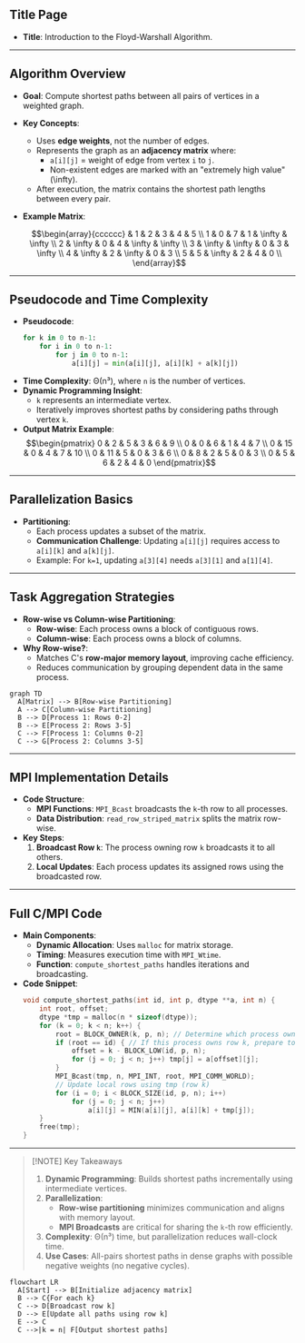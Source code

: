 ## Title Page
- **Title**: Introduction to the Floyd-Warshall Algorithm.

---

## Algorithm Overview
- **Goal**: Compute shortest paths between all pairs of vertices in a weighted graph.
- **Key Concepts**:
  - Uses **edge weights**, not the number of edges.
  - Represents the graph as an **adjacency matrix** where:
    - `a[i][j]` = weight of edge from vertex `i` to `j`.
    - Non-existent edges are marked with an "extremely high value" (\infty).
  - After execution, the matrix contains the shortest path lengths between every pair.
- **Example Matrix**:

  $$\begin{array}{cccccc}
  & 1 & 2 & 3 & 4 & 5 \\
  1 & 0 & 7 & 1 & \infty & \infty \\
  2 & \infty & 0 & 4 & \infty & \infty \\
  3 & \infty & \infty & 0 & 3 & \infty \\
  4 & \infty & 2 & \infty & 0 & 3 \\
  5 & 5 & \infty & 2 & 4 & 0 \\
  \end{array}$$

---

## Pseudocode and Time Complexity
- **Pseudocode**:
  ```python
  for k in 0 to n-1:
      for i in 0 to n-1:
          for j in 0 to n-1:
              a[i][j] = min(a[i][j], a[i][k] + a[k][j])
  ```
- **Time Complexity**: Θ(n³), where `n` is the number of vertices.
- **Dynamic Programming Insight**:
  - `k` represents an intermediate vertex.
  - Iteratively improves shortest paths by considering paths through vertex `k`.
- **Output Matrix Example**:
$$\begin{pmatrix} 0 & 2 & 5 & 3 & 6 & 9 \\ 0 & 0 & 6 & 1 & 4 & 7 \\ 0 & 15 & 0 & 4 & 7 & 10 \\ 0 & 11 & 5 & 0 & 3 & 6 \\ 0 & 8 & 2 & 5 & 0 & 3 \\ 0 & 5 & 6 & 2 & 4 & 0 \end{pmatrix}$$

---

## Parallelization Basics
- **Partitioning**:
  - Each process updates a subset of the matrix.
  - **Communication Challenge**: Updating `a[i][j]` requires access to `a[i][k]` and `a[k][j]`.
  - Example: For `k=1`, updating `a[3][4]` needs `a[3][1]` and `a[1][4]`.

---

## Task Aggregation Strategies
- **Row-wise vs Column-wise Partitioning**:
  - **Row-wise**: Each process owns a block of contiguous rows.
  - **Column-wise**: Each process owns a block of columns.
- **Why Row-wise?**:
  - Matches C's **row-major memory layout**, improving cache efficiency.
  - Reduces communication by grouping dependent data in the same process.

```mermaid
graph TD
  A[Matrix] --> B[Row-wise Partitioning]
  A --> C[Column-wise Partitioning]
  B --> D[Process 1: Rows 0-2]
  B --> E[Process 2: Rows 3-5]
  C --> F[Process 1: Columns 0-2]
  C --> G[Process 2: Columns 3-5]
```

---

## MPI Implementation Details
- **Code Structure**:
  - **MPI Functions**: `MPI_Bcast` broadcasts the `k`-th row to all processes.
  - **Data Distribution**: `read_row_striped_matrix` splits the matrix row-wise.
- **Key Steps**:
  1. **Broadcast Row `k`**: The process owning row `k` broadcasts it to all others.
  2. **Local Updates**: Each process updates its assigned rows using the broadcasted row.

---

## Full C/MPI Code
- **Main Components**:
  - **Dynamic Allocation**: Uses `malloc` for matrix storage.
  - **Timing**: Measures execution time with `MPI_Wtime`.
  - **Function**: `compute_shortest_paths` handles iterations and broadcasting.
- **Code Snippet**:
  ```c
  void compute_shortest_paths(int id, int p, dtype **a, int n) {
      int root, offset;
      dtype *tmp = malloc(n * sizeof(dtype));
      for (k = 0; k < n; k++) {
          root = BLOCK_OWNER(k, p, n); // Determine which process owns row k
          if (root == id) { // If this process owns row k, prepare to broadcast
              offset = k - BLOCK_LOW(id, p, n);
              for (j = 0; j < n; j++) tmp[j] = a[offset][j];
          }
          MPI_Bcast(tmp, n, MPI_INT, root, MPI_COMM_WORLD);
          // Update local rows using tmp (row k)
          for (i = 0; i < BLOCK_SIZE(id, p, n); i++)
              for (j = 0; j < n; j++)
                  a[i][j] = MIN(a[i][j], a[i][k] + tmp[j]);
      }
      free(tmp);
  }
  ```

---

> [!NOTE] Key Takeaways
> 1. **Dynamic Programming**: Builds shortest paths incrementally using intermediate vertices.
> 2. **Parallelization**:
>    - **Row-wise partitioning** minimizes communication and aligns with memory layout.
>    - **MPI Broadcasts** are critical for sharing the `k`-th row efficiently.
> 3. **Complexity**: Θ(n³) time, but parallelization reduces wall-clock time.
> 4. **Use Cases**: All-pairs shortest paths in dense graphs with possible negative weights (no negative cycles).

```mermaid
flowchart LR
  A[Start] --> B[Initialize adjacency matrix]
  B --> C{For each k}
  C --> D[Broadcast row k]
  D --> E[Update all paths using row k]
  E --> C
  C -->|k = n| F[Output shortest paths]
```
